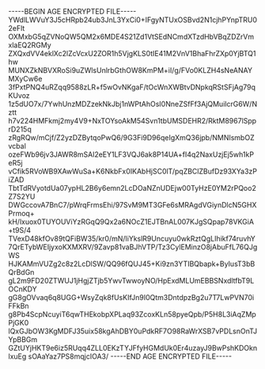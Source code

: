 -----BEGIN AGE ENCRYPTED FILE-----
YWdlLWVuY3J5cHRpb24ub3JnL3YxCi0+IFgyNTUxOSBvd2N1cjhPYnpTRU02eFlt
OXMxbG5qZVNoQW5QM2x6MDE4S21Zd1VtSEdNCmdXTzdHbVBqZDZrVmxlaEQ2RGMy
ZXQxdVV4eklXc2lZcVcxU2ZOR1h5VjgKLS0tIE41M2VnV1BhaFhrZXp0YjBTQ1hw
MUNXZkNBVXRoSi9uZWlsUnlrbGthOW8KmPM+iI/g/FVo0KLZH4sNeANAYMXyCw6e
3fPxtPNQ4uRZqq9588zLR+f5wOvNKgaF/tOcWnXWBtvDNpkqRStSFjAg79qKUvoz
1z5dUO7x/7YwhUnzMDZzekNkJbj1nWPtAhOsI0NneZSfFf3AjQMuilcrG6W/Nztt
h7v224HMFkmj2my4V9+NxTOYsoAkM54Svn1tbUMSDEHR2/RktM8967lSpprD215q
zRgRQw/mCjf/Z2yzDZBytqoPwQ6/9G3Fi9D96qeIgXmQ36jpb/NMNIsmbOZvcbal
ozeFWb96jv3JAWR8mSAl2eEY1LF3VQJ6ak8P14UA+fI4q2NaxUzjEj5wh1kPeR5j
vCfik5RVoWB9XAwWuSa+K6NkbFx0IKAbHjSC0lT/pqZBClZBufDz93XYa3zPiZAD
TbtTdRVyotdUa07ypHL2B6y6emn2LcDOaNZnUDEjw00TyHzE0YM2rPQoo2Z7S2YU
DWGccovA7BnC7/pWrqFrmsEhi/97SvM9MT3GFe6sMRAgdVGiynDlcN5GHXPrmoq+
kH/lxuox0TUYOUViYzRGqQ9Qx2a6NOcZ1EJTBnAL007KJgSQpap78VKGiA+t9S/4
TVexD48kfOv89tQFiBW35/kr0/mN/liYkslR9Uncuyu0wkRztQgLIhikf74ruvhY
7QrETybWEIjyxoKXMXRV/9Zavp81vaBJhVTP/Tz3CylEMinzO8jAbuFfL76QJgWS
HJKAMmVUZg2c8z2LcDlSW/QQ96fQUJ45+Ki9zn3YTIBQbapk+ByIusT3bBQrBdGn
gL2m9FD20ZTWUJ1jHgjZTjb5YwvTwwoyNO/HpExdMLUmEBBSNxdltfbT9LOCnKDY
gG8gOVvaq6q8UGG+WsyZqk8fUsKIfJn9I0Qtm3DntdpzBg2u7T7LwPVN70iFFkBn
g8Pb4ScpNcuyiT6qwTHEkobpXPLaq93ZcoxKLn58pyeQpb/P5H8L3iAqZMpPjGK0
lQxGJbOW3KgMDFJ35uix58kgAhDBY0uPdkRF7O98RaWrXSB7vPDLsnOnTJYpBBGm
GZtUYjHKT9e6iz5RUqq4ZLL0EKzTYJFfyHGMdUk0Er4uzayJ9BwPshKDOknlxuEg
sOAaYaz7PS8mqjcIOA3/
-----END AGE ENCRYPTED FILE-----
